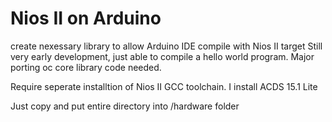 # Nios II on Arduino
create nexessary library to allow Arduino IDE compile with Nios II target
Still very early development, just able to compile a hello world program. 
Major porting oc core library code needed.

Require seperate installtion of Nios II GCC toolchain.
I install ACDS 15.1 Lite

Just copy and put entire directory into <arduino>/hardware folder
